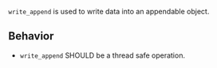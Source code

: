 `write_append` is used to write data into an appendable object.

## Behavior

- `write_append` SHOULD be a thread safe operation.
